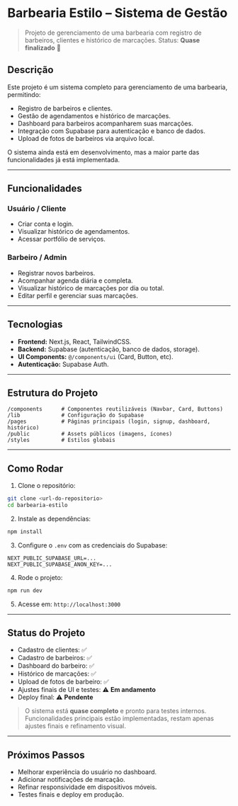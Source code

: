 # Barbearia Estilo – Sistema de Gestão

> Projeto de gerenciamento de uma barbearia com registro de barbeiros, clientes e histórico de marcações.
> Status: **Quase finalizado** 🚀

## Descrição

Este projeto é um sistema completo para gerenciamento de uma barbearia, permitindo:

* Registro de barbeiros e clientes.
* Gestão de agendamentos e histórico de marcações.
* Dashboard para barbeiros acompanharem suas marcações.
* Integração com Supabase para autenticação e banco de dados.
* Upload de fotos de barbeiros via arquivo local.

O sistema ainda está em desenvolvimento, mas a maior parte das funcionalidades já está implementada.

---

## Funcionalidades

### Usuário / Cliente

* Criar conta e login.
* Visualizar histórico de agendamentos.
* Acessar portfólio de serviços.

### Barbeiro / Admin

* Registrar novos barbeiros.
* Acompanhar agenda diária e completa.
* Visualizar histórico de marcações por dia ou total.
* Editar perfil e gerenciar suas marcações.

---

## Tecnologias

* **Frontend:** Next.js, React, TailwindCSS.
* **Backend:** Supabase (autenticação, banco de dados, storage).
* **UI Components:** `@/components/ui` (Card, Button, etc).
* **Autenticação:** Supabase Auth.

---

## Estrutura do Projeto

```
/components      # Componentes reutilizáveis (Navbar, Card, Buttons)
/lib             # Configuração do Supabase
/pages           # Páginas principais (login, signup, dashboard, histórico)
/public          # Assets públicos (imagens, ícones)
/styles          # Estilos globais
```

---

## Como Rodar

1. Clone o repositório:

```bash
git clone <url-do-repositorio>
cd barbearia-estilo
```

2. Instale as dependências:

```bash
npm install
```

3. Configure o `.env` com as credenciais do Supabase:

```env
NEXT_PUBLIC_SUPABASE_URL=...
NEXT_PUBLIC_SUPABASE_ANON_KEY=...
```

4. Rode o projeto:

```bash
npm run dev
```

5. Acesse em: `http://localhost:3000`

---

## Status do Projeto

* Cadastro de clientes: ✅
* Cadastro de barbeiros: ✅
* Dashboard do barbeiro: ✅
* Histórico de marcações: ✅
* Upload de fotos de barbeiro: ✅
* Ajustes finais de UI e testes: ⚠️ **Em andamento**
* Deploy final: ⚠️ **Pendente**

> O sistema está **quase completo** e pronto para testes internos.
> Funcionalidades principais estão implementadas, restam apenas ajustes finais e refinamento visual.

---

## Próximos Passos

* Melhorar experiência do usuário no dashboard.
* Adicionar notificações de marcação.
* Refinar responsividade em dispositivos móveis.
* Testes finais e deploy em produção.
